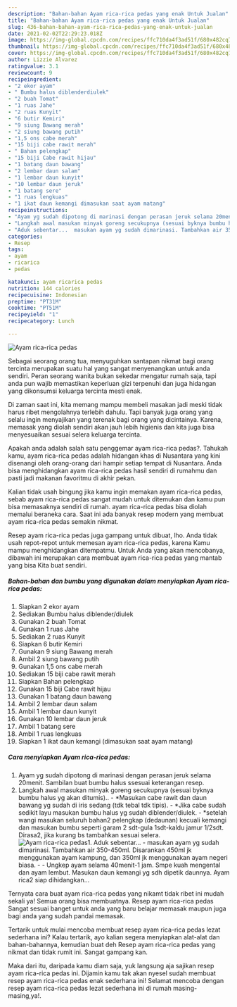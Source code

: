 ```yaml
---
description: "Bahan-bahan Ayam rica-rica pedas yang enak Untuk Jualan"
title: "Bahan-bahan Ayam rica-rica pedas yang enak Untuk Jualan"
slug: 436-bahan-bahan-ayam-rica-rica-pedas-yang-enak-untuk-jualan
date: 2021-02-02T22:29:23.018Z
image: https://img-global.cpcdn.com/recipes/ffc710da4f3ad51f/680x482cq70/ayam-rica-rica-pedas-foto-resep-utama.jpg
thumbnail: https://img-global.cpcdn.com/recipes/ffc710da4f3ad51f/680x482cq70/ayam-rica-rica-pedas-foto-resep-utama.jpg
cover: https://img-global.cpcdn.com/recipes/ffc710da4f3ad51f/680x482cq70/ayam-rica-rica-pedas-foto-resep-utama.jpg
author: Lizzie Alvarez
ratingvalue: 3.1
reviewcount: 9
recipeingredient:
- "2 ekor ayam"
- " Bumbu halus diblenderdiulek"
- "2 buah Tomat"
- "1 ruas Jahe"
- "2 ruas Kunyit"
- "6 butir Kemiri"
- "9 siung Bawang merah"
- "2 siung bawang putih"
- "1,5 ons cabe merah"
- "15 biji cabe rawit merah"
- " Bahan pelengkap"
- "15 biji Cabe rawit hijau"
- "1 batang daun bawang"
- "2 lembar daun salam"
- "1 lembar daun kunyit"
- "10 lembar daun jeruk"
- "1 batang sere"
- "1 ruas lengkuas"
- "1 ikat daun kemangi dimasukan saat ayam matang"
recipeinstructions:
- "Ayam yg sudah dipotong di marinasi dengan perasan jeruk selama 20menit. Sambilan buat bumbu halus ssesuai keterangan resep."
- "Langkah awal masukan minyak goreng secukupnya (sesuai byknya bumbu halus yg akan ditumis).. *Masukan cabe rawit dan daun bawang yg sudah di iris sedang (tdk tebal tdk tipis).  *Jika cabe sudah sedikit layu masukan bumbu halus yg sudah diblender/diulek. *setelah wangi masukan seluruh bahan2 pelengkap (dedaunan) kecuali kemangi dan masukan bumbu seperti garam 2 sdt-gula 1sdt-kaldu jamur 1/2sdt. Dirasa2, jika kurang bs tambahkan sesuai selera."
- "Aduk sebentar...  masukan ayam yg sudah dimarinasi. Tambahkan air 350-450ml. Disarankan 450ml jk menggunakan ayam kampung, dan 350ml jk menggunakan ayam negeri biasa.   Ungkep ayam selama 40menit-1 jam. Smpe kuah mengental dan ayam lembut. Masukan daun kemangi yg sdh dipetik daunnya. Ayam rica2 siap dihidangkan..."
categories:
- Resep
tags:
- ayam
- ricarica
- pedas

katakunci: ayam ricarica pedas 
nutrition: 144 calories
recipecuisine: Indonesian
preptime: "PT31M"
cooktime: "PT51M"
recipeyield: "1"
recipecategory: Lunch

---
```



![Ayam rica-rica pedas](https://img-global.cpcdn.com/recipes/ffc710da4f3ad51f/680x482cq70/ayam-rica-rica-pedas-foto-resep-utama.jpg)

Sebagai seorang orang tua, menyuguhkan santapan nikmat bagi orang tercinta merupakan suatu hal yang sangat menyenangkan untuk anda sendiri. Peran seorang  wanita bukan sekedar mengatur rumah saja, tapi anda pun wajib memastikan keperluan gizi terpenuhi dan juga hidangan yang dikonsumsi keluarga tercinta mesti enak.

Di zaman  saat ini, kita memang mampu membeli masakan jadi meski tidak harus ribet mengolahnya terlebih dahulu. Tapi banyak juga orang yang selalu ingin menyajikan yang terenak bagi orang yang dicintainya. Karena, memasak yang diolah sendiri akan jauh lebih higienis dan kita juga bisa menyesuaikan sesuai selera keluarga tercinta. 



Apakah anda adalah salah satu penggemar ayam rica-rica pedas?. Tahukah kamu, ayam rica-rica pedas adalah hidangan khas di Nusantara yang kini disenangi oleh orang-orang dari hampir setiap tempat di Nusantara. Anda bisa menghidangkan ayam rica-rica pedas hasil sendiri di rumahmu dan pasti jadi makanan favoritmu di akhir pekan.

Kalian tidak usah bingung jika kamu ingin memakan ayam rica-rica pedas, sebab ayam rica-rica pedas sangat mudah untuk ditemukan dan kamu pun bisa memasaknya sendiri di rumah. ayam rica-rica pedas bisa diolah memalui beraneka cara. Saat ini ada banyak resep modern yang membuat ayam rica-rica pedas semakin nikmat.

Resep ayam rica-rica pedas juga gampang untuk dibuat, lho. Anda tidak usah repot-repot untuk memesan ayam rica-rica pedas, karena Kamu mampu menghidangkan ditempatmu. Untuk Anda yang akan mencobanya, dibawah ini merupakan cara membuat ayam rica-rica pedas yang mantab yang bisa Kita buat sendiri.

<!--inarticleads1-->

##### Bahan-bahan dan bumbu yang digunakan dalam menyiapkan Ayam rica-rica pedas:

1. Siapkan 2 ekor ayam
1. Sediakan  Bumbu halus diblender/diulek
1. Gunakan 2 buah Tomat
1. Gunakan 1 ruas Jahe
1. Sediakan 2 ruas Kunyit
1. Siapkan 6 butir Kemiri
1. Gunakan 9 siung Bawang merah
1. Ambil 2 siung bawang putih
1. Gunakan 1,5 ons cabe merah
1. Sediakan 15 biji cabe rawit merah
1. Siapkan  Bahan pelengkap
1. Gunakan 15 biji Cabe rawit hijau
1. Gunakan 1 batang daun bawang
1. Ambil 2 lembar daun salam
1. Ambil 1 lembar daun kunyit
1. Gunakan 10 lembar daun jeruk
1. Ambil 1 batang sere
1. Ambil 1 ruas lengkuas
1. Siapkan 1 ikat daun kemangi (dimasukan saat ayam matang)




<!--inarticleads2-->

##### Cara menyiapkan Ayam rica-rica pedas:

1. Ayam yg sudah dipotong di marinasi dengan perasan jeruk selama 20menit. Sambilan buat bumbu halus ssesuai keterangan resep.
1. Langkah awal masukan minyak goreng secukupnya (sesuai byknya bumbu halus yg akan ditumis).. - *Masukan cabe rawit dan daun bawang yg sudah di iris sedang (tdk tebal tdk tipis).  - *Jika cabe sudah sedikit layu masukan bumbu halus yg sudah diblender/diulek. - *setelah wangi masukan seluruh bahan2 pelengkap (dedaunan) kecuali kemangi dan masukan bumbu seperti garam 2 sdt-gula 1sdt-kaldu jamur 1/2sdt. Dirasa2, jika kurang bs tambahkan sesuai selera.
<img src="//assets-global.cpcdn.com/assets/icons/button_play-2c75c40dde080a61004c1f40b05d8f140eaff45d7e9e6481dc71c63d2e7c4909.png" alt="Ayam rica-rica pedas">1. Aduk sebentar...  - masukan ayam yg sudah dimarinasi. Tambahkan air 350-450ml. Disarankan 450ml jk menggunakan ayam kampung, dan 350ml jk menggunakan ayam negeri biasa.  -  - Ungkep ayam selama 40menit-1 jam. Smpe kuah mengental dan ayam lembut. Masukan daun kemangi yg sdh dipetik daunnya. Ayam rica2 siap dihidangkan...




Ternyata cara buat ayam rica-rica pedas yang nikamt tidak ribet ini mudah sekali ya! Semua orang bisa membuatnya. Resep ayam rica-rica pedas Sangat sesuai banget untuk anda yang baru belajar memasak maupun juga bagi anda yang sudah pandai memasak.

Tertarik untuk mulai mencoba membuat resep ayam rica-rica pedas lezat sederhana ini? Kalau tertarik, ayo kalian segera menyiapkan alat-alat dan bahan-bahannya, kemudian buat deh Resep ayam rica-rica pedas yang nikmat dan tidak rumit ini. Sangat gampang kan. 

Maka dari itu, daripada kamu diam saja, yuk langsung aja sajikan resep ayam rica-rica pedas ini. Dijamin kamu tak akan nyesel sudah membuat resep ayam rica-rica pedas enak sederhana ini! Selamat mencoba dengan resep ayam rica-rica pedas lezat sederhana ini di rumah masing-masing,ya!.


